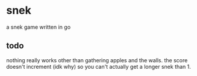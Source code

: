 # snek
a snek game written in go

## todo
nothing really works other than gathering apples and the walls. the score doesn't increment (idk why) so you can't actually get a longer snek than 1.
